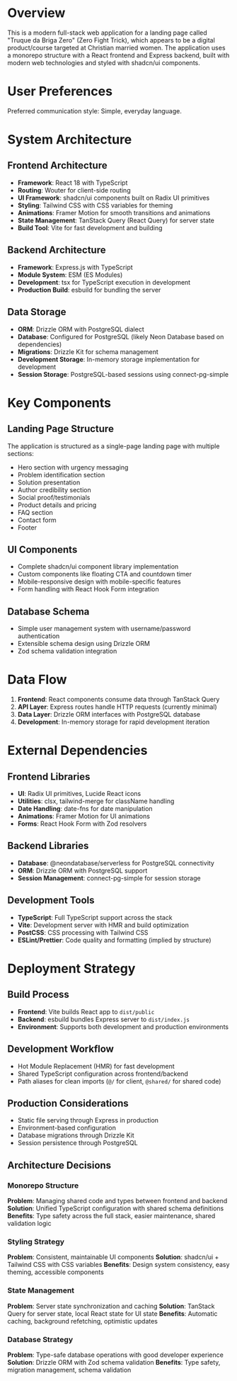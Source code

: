 # Overview

This is a modern full-stack web application for a landing page called "Truque da Briga Zero" (Zero Fight Trick), which appears to be a digital product/course targeted at Christian married women. The application uses a monorepo structure with a React frontend and Express backend, built with modern web technologies and styled with shadcn/ui components.

# User Preferences

Preferred communication style: Simple, everyday language.

# System Architecture

## Frontend Architecture
- **Framework**: React 18 with TypeScript
- **Routing**: Wouter for client-side routing
- **UI Framework**: shadcn/ui components built on Radix UI primitives
- **Styling**: Tailwind CSS with CSS variables for theming
- **Animations**: Framer Motion for smooth transitions and animations
- **State Management**: TanStack Query (React Query) for server state
- **Build Tool**: Vite for fast development and building

## Backend Architecture  
- **Framework**: Express.js with TypeScript
- **Module System**: ESM (ES Modules)
- **Development**: tsx for TypeScript execution in development
- **Production Build**: esbuild for bundling the server

## Data Storage
- **ORM**: Drizzle ORM with PostgreSQL dialect
- **Database**: Configured for PostgreSQL (likely Neon Database based on dependencies)
- **Migrations**: Drizzle Kit for schema management
- **Development Storage**: In-memory storage implementation for development
- **Session Storage**: PostgreSQL-based sessions using connect-pg-simple

# Key Components

## Landing Page Structure
The application is structured as a single-page landing page with multiple sections:
- Hero section with urgency messaging
- Problem identification section 
- Solution presentation
- Author credibility section
- Social proof/testimonials
- Product details and pricing
- FAQ section
- Contact form
- Footer

## UI Components
- Complete shadcn/ui component library implementation
- Custom components like floating CTA and countdown timer
- Mobile-responsive design with mobile-specific features
- Form handling with React Hook Form integration

## Database Schema
- Simple user management system with username/password authentication
- Extensible schema design using Drizzle ORM
- Zod schema validation integration

# Data Flow

1. **Frontend**: React components consume data through TanStack Query
2. **API Layer**: Express routes handle HTTP requests (currently minimal)
3. **Data Layer**: Drizzle ORM interfaces with PostgreSQL database
4. **Development**: In-memory storage for rapid development iteration

# External Dependencies

## Frontend Libraries
- **UI**: Radix UI primitives, Lucide React icons
- **Utilities**: clsx, tailwind-merge for className handling
- **Date Handling**: date-fns for date manipulation
- **Animations**: Framer Motion for UI animations
- **Forms**: React Hook Form with Zod resolvers

## Backend Libraries
- **Database**: @neondatabase/serverless for PostgreSQL connectivity
- **ORM**: Drizzle ORM with PostgreSQL support
- **Session Management**: connect-pg-simple for session storage

## Development Tools
- **TypeScript**: Full TypeScript support across the stack
- **Vite**: Development server with HMR and build optimization
- **PostCSS**: CSS processing with Tailwind CSS
- **ESLint/Prettier**: Code quality and formatting (implied by structure)

# Deployment Strategy

## Build Process
- **Frontend**: Vite builds React app to `dist/public`
- **Backend**: esbuild bundles Express server to `dist/index.js`
- **Environment**: Supports both development and production environments

## Development Workflow
- Hot Module Replacement (HMR) for fast development
- Shared TypeScript configuration across frontend/backend
- Path aliases for clean imports (`@/` for client, `@shared/` for shared code)

## Production Considerations
- Static file serving through Express in production
- Environment-based configuration
- Database migrations through Drizzle Kit
- Session persistence through PostgreSQL

## Architecture Decisions

### Monorepo Structure
**Problem**: Managing shared code and types between frontend and backend
**Solution**: Unified TypeScript configuration with shared schema definitions
**Benefits**: Type safety across the full stack, easier maintenance, shared validation logic

### Styling Strategy  
**Problem**: Consistent, maintainable UI components
**Solution**: shadcn/ui + Tailwind CSS with CSS variables
**Benefits**: Design system consistency, easy theming, accessible components

### State Management
**Problem**: Server state synchronization and caching
**Solution**: TanStack Query for server state, local React state for UI state
**Benefits**: Automatic caching, background refetching, optimistic updates

### Database Strategy
**Problem**: Type-safe database operations with good developer experience
**Solution**: Drizzle ORM with Zod schema validation
**Benefits**: Type safety, migration management, schema validation